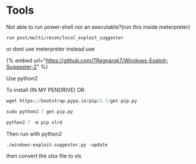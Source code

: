 # Tools

Not able to run power-shell nor an executable?(run this inside meterpreter)

```
run post/multi/recon/local_exploit_suggester
```

or dont use meterpreter instead use&#x20;

{% embed url="https://github.com/7Ragnarok7/Windows-Exploit-Suggester-2" %}

Use python2

To install (IN MY PENDRIVE) OR

```python
wget https://bootstrap.pypa.io/pip/2.7/get-pip.py
```

```python
sudo python2.7 get-pip.py
```

```python
python2.7 -m pip xlrd
```

Then run with python2

```
./windows-exploit-suggester.py -update
```

then convert the xlsx file to xls
